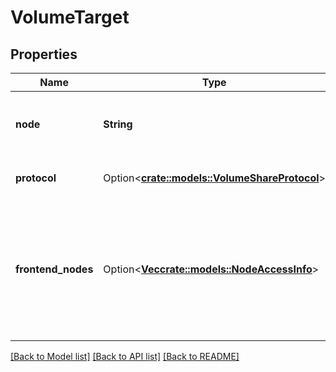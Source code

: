 # VolumeTarget

## Properties

Name | Type | Description | Notes
------------ | ------------- | ------------- | -------------
**node** | **String** | The node where front-end IO will be sent to | 
**protocol** | Option<[**crate::models::VolumeShareProtocol**](.md)> | Volume Share Protocol | [optional]
**frontend_nodes** | Option<[**Vec<crate::models::NodeAccessInfo>**](.md)> | The nodes where the front-end workload resides. If the workload moves then the volume must be republished. | [optional]


[[Back to Model list]](../README.md#documentation-for-models) [[Back to API list]](../README.md#documentation-for-api-endpoints) [[Back to README]](../README.md)

